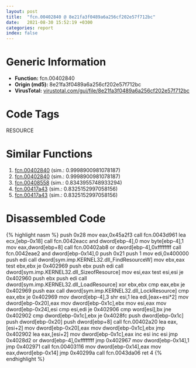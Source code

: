 ```yaml
---
layout: post
title:  "fcn.00402840 @ 8e21fa3f0489a6a256cf202e57f712bc"
date:   2021-08-30 15:52:19 +0300
categories: report
index: false
---
```


# Generic Information
- **Function:** fcn.00402840
- **Origin (md5):** 8e21fa3f0489a6a256cf202e57f712bc
- **VirusTotal:** [virustotal.com/gui/file/8e21fa3f0489a6a256cf202e57f712bc][virustotal_ref]

# Code Tags
<span class="tag" id="RESOURCE">RESOURCE</span>


# Similar Functions

1. [fcn.00402840][similar_1_ref] (sim.: 0.9998900981078187)
2. [fcn.00402840][similar_2_ref] (sim.: 0.9998900981078187)
3. [fcn.00408558][similar_3_ref] (sim.: 0.8343955748933294)
4. [fcn.00417a43][similar_4_ref] (sim.: 0.8325152997058156)
5. [fcn.00417a43][similar_5_ref] (sim.: 0.8325152997058156)


# Disassembled Code

{% highlight nasm %}
push 0x28
mov eax,0x45a2f3
call fcn.0043d961
lea ecx,[ebp-0x18]
call fcn.0042eacc
and dword[ebp-4],0
mov byte[ebp-4],1
mov eax,dword[ebp+8]
call fcn.00402ab8
or dword[ebp-4],0xffffffff
call fcn.0042eae2
and dword[ebp-0x14],0
push 0x21
push 1
mov edi,0x400000
push edi
call dword[sym.imp.KERNEL32.dll_FindResourceW]
mov ebx,eax
test ebx,ebx
je 0x402969
push ebx
push edi
call dword[sym.imp.KERNEL32.dll_SizeofResource]
mov esi,eax
test esi,esi
je 0x402960
push ebx
push edi
call dword[sym.imp.KERNEL32.dll_LoadResource]
xor ebx,ebx
cmp eax,ebx
je 0x402969
push eax
call dword[sym.imp.KERNEL32.dll_LockResource]
cmp eax,ebx
je 0x402969
mov dword[ebp-4],3
shr esi,1
lea edi,[eax+esi*2]
mov dword[ebp-0x20],eax
mov dword[ebp-0x1c],ebx
mov esi,eax
mov dword[ebp-0x24],esi
cmp esi,edi
je 0x402906
cmp word[esi],bx
jne 0x402902
cmp dword[ebp-0x1c],ebx
je 0x4028fc
push dword[ebp-0x1c]
push dword[ebp-0x20]
push dword[ebp+8]
call fcn.00402a20
lea eax,[esi+2]
mov dword[ebp-0x20],eax
mov dword[ebp-0x1c],ebx
jmp 0x402902
lea eax,[esi+2]
mov dword[ebp-0x1c],eax
inc esi
inc esi
jmp 0x4028d2
or dword[ebp-4],0xffffffff
jmp 0x402967
mov dword[ebp-0x14],1
jmp 0x402971
call fcn.00403116
mov dword[ebp-0x14],eax
mov eax,dword[ebp-0x14]
jmp 0x40299a
call fcn.0043da06
ret 4
{% endhighlight %}


[similar_1_ref]: /report/fcn.00402840@44e1ffcf4e71f4505c09d520fd75f1e4
[similar_2_ref]: /report/fcn.00402840@ff219f45286905b4a87327ca719363be
[similar_3_ref]: /report/fcn.00408558@820356b443df86d107b675e725c13af0
[similar_4_ref]: /report/fcn.00417a43@8e21fa3f0489a6a256cf202e57f712bc
[similar_5_ref]: /report/fcn.00417a43@44e1ffcf4e71f4505c09d520fd75f1e4
[virustotal_ref]: https://www.virustotal.com/gui/file/8e21fa3f0489a6a256cf202e57f712bc